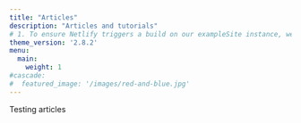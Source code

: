 ```yaml
---
title: "Articles"
description: "Articles and tutorials"
# 1. To ensure Netlify triggers a build on our exampleSite instance, we need to change a file in the exampleSite directory.
theme_version: '2.8.2'
menu:
  main:
    weight: 1
#cascade:
#  featured_image: '/images/red-and-blue.jpg'
---
```


Testing articles